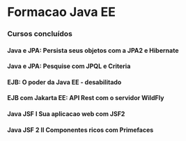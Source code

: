 # Formacao Java EE

### Cursos concluídos

####  Java e JPA: Persista seus objetos com a JPA2 e Hibernate
####  Java e JPA: Pesquise com JPQL e Criteria
####  EJB: O poder da Java EE - desabilitado
####  EJB com Jakarta EE: API Rest com o servidor WildFly
####  Java JSF I Sua aplicacao web com JSF2
####  Java JSF 2 II Componentes ricos com Primefaces
